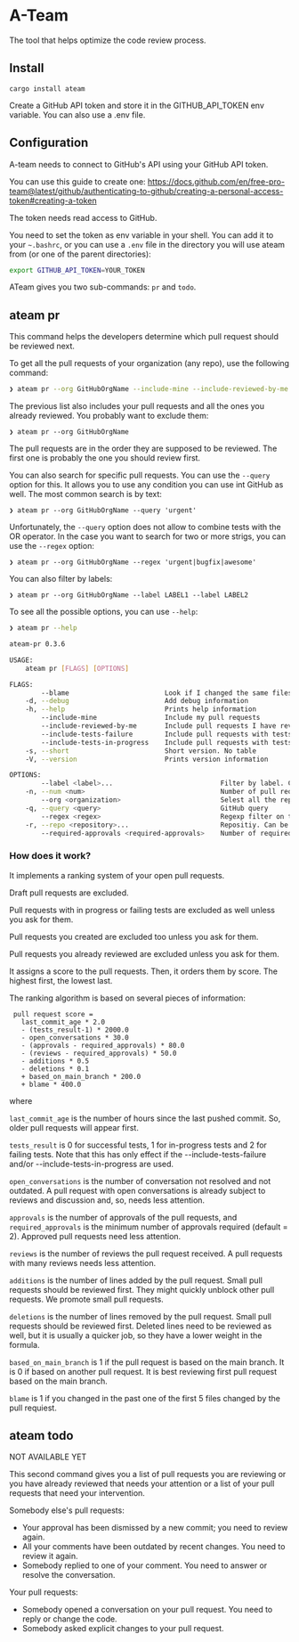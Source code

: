 # A-Team

The tool that helps optimize the code review process.

## Install

`cargo install ateam`

Create a GitHub API token and store it in the GITHUB_API_TOKEN env variable. You can also use a .env file.

## Configuration

A-team needs to connect to GitHub's API using your GitHub API token.

You can use this guide to create one: https://docs.github.com/en/free-pro-team@latest/github/authenticating-to-github/creating-a-personal-access-token#creating-a-token

The token needs read access to GitHub.

You need to set the token as env variable in your shell. You can add it to your `~.bashrc`, or you can use a `.env` file in the directory you will use ateam from (or one of the parent directories):

```bash
export GITHUB_API_TOKEN=YOUR_TOKEN
```

ATeam gives you two sub-commands: `pr` and `todo`.

## ateam pr

This command helps the developers determine which pull request should be reviewed next.

To get all the pull requests of your organization (any repo), use the following command:

```bash
❯ ateam pr --org GitHubOrgName --include-mine --include-reviewed-by-me
```

The previous list also includes your pull requests and all the ones you already reviewed. You probably want to exclude them:
```
❯ ateam pr --org GitHubOrgName
```

The pull requests are in the order they are supposed to be reviewed. The first one is probably the one you should review first.

You can also search for specific pull requests. You can use the `--query` option for this. It allows you to use any condition you can use int GitHub as well. The most common search is by text:

```
❯ ateam pr --org GitHubOrgName --query 'urgent'
```

Unfortunately, the `--query` option does not allow to combine tests with the OR operator.
In the case you want to search for two or more strigs, you can use the `--regex` option:

```
❯ ateam pr --org GitHubOrgName --regex 'urgent|bugfix|awesome'
```
You can also filter by labels:

```
❯ ateam pr --org GitHubOrgName --label LABEL1 --label LABEL2
```

To see all the possible options, you can use `--help`:

```bash
❯ ateam pr --help

ateam-pr 0.3.6

USAGE:
    ateam pr [FLAGS] [OPTIONS]

FLAGS:
        --blame                        Look if I changed the same files in the past (SLOW)
    -d, --debug                        Add debug information
    -h, --help                         Prints help information
        --include-mine                 Include my pull requests
        --include-reviewed-by-me       Include pull requests I have reviewed
        --include-tests-failure        Include pull requests with tests falure
        --include-tests-in-progress    Include pull requests with tests in progess
    -s, --short                        Short version. No table
    -V, --version                      Prints version information

OPTIONS:
        --label <label>...                           Filter by label. Can be used multiple times
    -n, --num <num>                                  Number of pull requests to display
        --org <organization>                         Selest all the repositoris of the organization
    -q, --query <query>                              GitHub query
        --regex <regex>                              Regexp filter on titles
    -r, --repo <repository>...                       Repositiy. Can be used multiple times to select more than one
        --required-approvals <required-approvals>    Number of required approvals [default: 2]
```

### How does it work?

It implements a ranking system of your open pull requests.

Draft pull requests are excluded.

Pull requests with in progress or failing tests are excluded as well unless you ask for them.

Pull requests you created are excluded too unless you ask for them.

Pull requests you already reviewed are excluded unless you ask for them.

It assigns a score to the pull requests. Then, it orders them by score. The highest first, the lowest last.

The ranking algorithm is based on several pieces of information:

```
 pull request score = 
   last_commit_age * 2.0
   - (tests_result-1) * 2000.0
   - open_conversations * 30.0
   - (approvals - required_approvals) * 80.0
   - (reviews - required_approvals) * 50.0
   - additions * 0.5
   - deletions * 0.1
   + based_on_main_branch * 200.0
   + blame * 400.0
```

where

`last_commit_age` is the number of hours since the last pushed commit. So, older pull requests will appear first.

`tests_result` is 0 for successful tests, 1 for in-progress tests and 2 for failing tests. Note that this has only effect if 
the --include-tests-failure and/or --include-tests-in-progress are used.

`open_conversations` is the number of conversation not resolved and not outdated.
A pull request with open conversations is already subject to reviews and discussion and, so, needs less attention. 

`approvals` is the number of approvals of the pull requests, and `required_approvals` is the minimum number of approvals required (default = 2).
Approved pull requests need less attention.

`reviews` is the number of reviews the pull request received. A pull requests with many reviews needs less attention.

`additions` is the number of lines added by the pull request. Small pull requests should be reviewed first.
They might quickly unblock other pull requests. We promote small pull requests.

`deletions` is the number of lines removed by the pull request. Small pull requests should be reviewed first.
Deleted lines need to be reviewed as well, but it is usually a quicker job, so they have a lower weight in the formula.

`based_on_main_branch` is 1 if the pull request is based on the main branch. It is 0 if based on another pull request.
It is best reviewing first pull request based on the main branch.

`blame` is 1 if you changed in the past one of the first 5 files changed by the pull requiest.

## ateam todo

NOT AVAILABLE YET

This second command gives you a list of pull requests you are reviewing or you have already reviewed 
that needs your attention or a list of your pull requests that need your intervention.

Somebody else's pull requests:
  - Your approval has been dismissed by a new commit; you need to review again.
  - All your comments have been outdated by recent changes. You need to review it again.
  - Somebody replied to one of your comment. You need to answer or resolve the conversation.

Your pull requests:
  - Somebody opened a conversation on your pull request. You need to reply or change the code.
  - Somebody asked explicit changes to your pull request.
